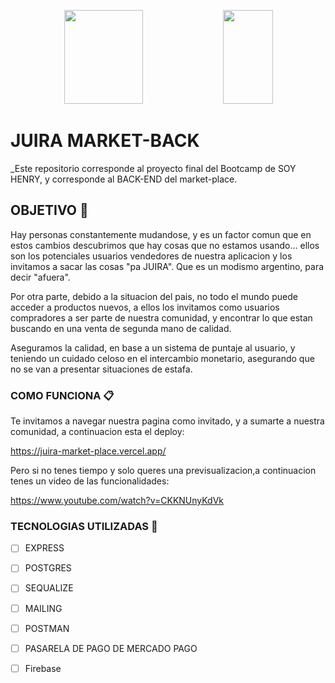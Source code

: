 <p align="center">
 <img style="width:50%"  height="150" src="https://res.cloudinary.com/dvkvyi1dr/image/upload/v1668723108/cv/banner_name_rostr1.jpg" />
 
  <img style="width:40%" height="150" src="https://res.cloudinary.com/duq1tcwjw/image/upload/c_scale,w_364/v1666480556/PF-JUIRA/juira_git-notBG_ijrvhd.gif" />
</p> 


# JUIRA MARKET-BACK

_Este repositorio corresponde al proyecto final del Bootcamp de SOY HENRY, y corresponde al BACK-END del market-place. 

## OBJETIVO 💼

Hay personas constantemente mudandose, y es un factor comun que en estos cambios descubrimos que hay cosas que no estamos usando...
ellos son los potenciales usuarios vendedores de nuestra aplicacion y los invitamos a sacar las cosas "pa JUIRA". Que es un modismo argentino, para decir "afuera".

Por otra parte, debido a la situacion del pais, no todo el mundo puede acceder a productos nuevos, a ellos los invitamos como usuarios
compradores a ser parte de nuestra comunidad, y encontrar lo que estan buscando en una venta de segunda mano de calidad.

Aseguramos la calidad, en base a un sistema de puntaje al usuario, y teniendo un cuidado celoso en el intercambio monetario,
asegurando que no se van a presentar situaciones de estafa.


### COMO FUNCIONA 📋

Te invitamos a navegar nuestra pagina como invitado, y a sumarte a nuestra comunidad, a continuacion esta el deploy:

https://juira-market-place.vercel.app/

Pero si no tenes tiempo y solo queres una previsualizacion,a continuacion tenes un video de las funcionalidades:

https://www.youtube.com/watch?v=CKKNUnyKdVk
 

### TECNOLOGIAS UTILIZADAS 🔧


- [ ] EXPRESS
- [ ] POSTGRES
- [ ] SEQUALIZE
- [ ] MAILING
- [ ] POSTMAN
- [ ] PASARELA DE PAGO DE MERCADO PAGO
- [ ] Firebase


